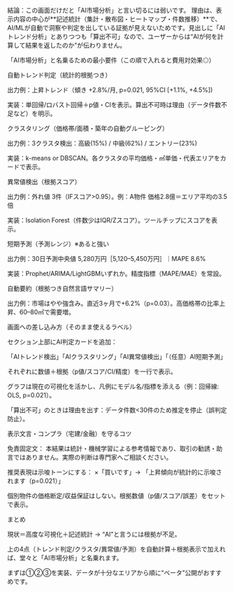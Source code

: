 結論：この画面だけだと「AI市場分析」と言い切るには弱いです。
理由は、表示内容の中心が**記述統計（集計・散布図・ヒートマップ・件数推移）**で、AI/MLが自動で洞察や判定を出している証拠が見えないためです。見出しに「AIトレンド分析」とありつつも「算出不可」なので、ユーザーからは“AIが何を計算して結果を返したのか”が伝わりません。

「AI市場分析」と名乗るための最小要件（この順で入れると費用対効果◎）

自動トレンド判定（統計的根拠つき）

出力例：上昇トレンド（傾き +2.8%/月, p=0.021, 95%CI [+1.1%, +4.5%])

実装：単回帰/ロバスト回帰＋p値・CIを表示。算出不可時は理由（データ件数不足など）を明示。

クラスタリング（価格帯/面積・築年の自動グルーピング）

出力例：3クラスタ検出：高級(15%) / 中級(62%) / エントリー(23%)

実装：k-means or DBSCAN。各クラスタの平均価格・㎡単価・代表エリアをカードで表示。

異常値検出（根拠スコア）

出力例：外れ値 3件（IFスコア>0.95）。例：A物件 価格2.8億＝エリア平均の3.5倍

実装：Isolation Forest（件数少はIQR/Zスコア）。ツールチップにスコアを表示。

短期予測（予測レンジ）※あると強い

出力例：30日予測中央値 5,280万円［5,120–5,450万円］｜MAPE 8.6%

実装：Prophet/ARIMA/LightGBMいずれか。精度指標（MAPE/MAE）を常設。

自動要約（根拠つき自然言語サマリー）

出力例：市場はやや強含み。直近3ヶ月で+6.2%（p=0.03）。高価格帯の比率上昇、60–80㎡で需要増。

画面への差し込み方（そのまま使えるラベル）

セクション上部にAI判定カードを追加：

「AIトレンド検出」「AIクラスタリング」「AI異常値検出」「（任意）AI短期予測」

それぞれに数値＋根拠（p値/スコア/CI/精度）を一行で表示。

グラフは現在の可視化を活かし、凡例にモデル名/指標を添える（例：回帰線: OLS, p=0.021）。

「算出不可」のときは理由を出す：データ件数<30件のため推定を停止（誤判定防止）。

表示文言・コンプラ（宅建/金融）を守るコツ

免責固定文：
本結果は統計・機械学習による参考情報であり、取引の勧誘・助言ではありません。実際の判断は専門家へご相談ください。

推奨表現は示唆トーンにする：
×「買いです」→ 「上昇傾向が統計的に示唆されます（p=0.021）」

個別物件の価格断定/収益保証はしない。根拠数値（p値/スコア/誤差）をセットで表示。

まとめ

現状＝高度な可視化＋記述統計 → “AI”と言うには根拠が不足。

上の4点（トレンド判定/クラスタ/異常値/予測）を自動計算＋根拠表示で加えれば、堂々と「AI市場分析」と名乗れます。

まずは①②③を実装、データが十分なエリアから順に“ベータ”公開がおすすめです。